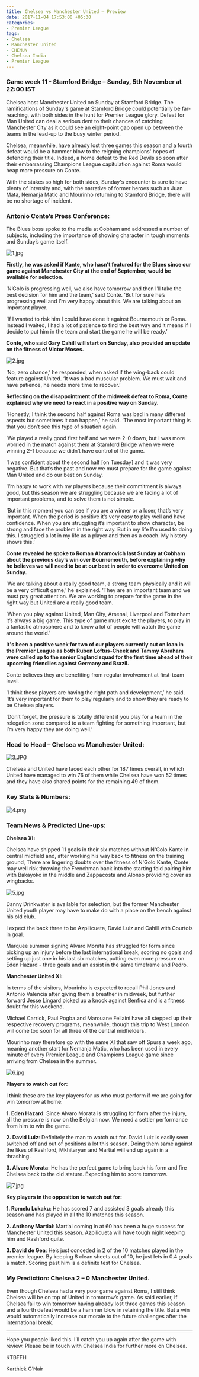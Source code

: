 ```yaml
---
title: Chelsea vs Manchester United – Preview
date: 2017-11-04 17:53:00 +05:30
categories:
- Premier League
tags:
- Chelsea
- Manchester United
- CHEMUN
- Chelsea India
- Premier League
---
```


### Game week 11 - Stamford Bridge – Sunday, 5th November at 22:00 IST

Chelsea host Manchester United on Sunday at Stamford Bridge. The ramifications of Sunday's game at Stamford Bridge could potentially be far-reaching, with both sides in the hunt for Premier League glory. Defeat for Man United can deal a serious dent to their chances of catching Manchester City as it could see an eight-point gap open up between the teams in the lead-up to the busy winter period.

Chelsea, meanwhile, have already lost three games this season and a fourth defeat would be a hammer blow to the reigning champions' hopes of defending their title. Indeed, a home defeat to the Red Devils so soon after their embarrassing Champions League capitulation against Roma would heap more pressure on Conte.

With the stakes so high for both sides, Sunday's encounter is sure to have plenty of intensity and, with the narrative of former heroes such as Juan Mata, Nemanja Matic and Mourinho returning to Stamford Bridge, there will be no shortage of incident. 


### Antonio Conte’s Press Conference: 

The Blues boss spoke to the media at Cobham and addressed a number of subjects, including the importance of showing character in tough moments and Sunday’s game itself.

![1.jpg](/uploads/1.jpg)

**Firstly, he was asked if Kante, who hasn’t featured for the Blues since our game against Manchester City at the end of September, would be available for selection.**

‘N’Golo is progressing well, we also have tomorrow and then I’ll take the best decision for him and the team,’ said Conte. ‘But for sure he’s progressing well and I’m very happy about this. We are talking about an important player.

‘If I wanted to risk him I could have done it against Bournemouth or Roma. Instead I waited, I had a lot of patience to find the best way and it means if I decide to put him in the team and start the game he will be ready.’

**Conte, who said Gary Cahill will start on Sunday, also provided an update on the fitness of Victor Moses.**

![2.jpg](/uploads/2.jpg)

‘No, zero chance,’ he responded, when asked if the wing-back could feature against United. ‘It was a bad muscular problem. We must wait and have patience, he needs more time to recover.’

**Reflecting on the disappointment of the midweek defeat to Roma, Conte explained why we need to react in a positive way on Sunday.**

‘Honestly, I think the second half against Roma was bad in many different aspects but sometimes it can happen,’ he said. ‘The most important thing is that you don’t see this type of situation again.

‘We played a really good first half and we were 2-0 down, but I was more worried in the match against them at Stamford Bridge when we were winning 2-1 because we didn’t have control of the game.

‘I was confident about the second half [on Tuesday] and it was very negative. But that’s the past and now we must prepare for the game against Man United and do our best on Sunday.

‘I’m happy to work with my players because their commitment is always good, but this season we are struggling because we are facing a lot of important problems, and to solve them is not simple.

‘But in this moment you can see if you are a winner or a loser, that’s very important. When the period is positive it’s very easy to play well and have confidence. When you are struggling it’s important to show character, be strong and face the problem in the right way. But in my life I’m used to doing this. I struggled a lot in my life as a player and then as a coach. My history shows this.’

**Conte revealed he spoke to Roman Abramovich last Sunday at Cobham about the previous day’s win over Bournemouth, before explaining why he believes we will need to be at our best in order to overcome United on Sunday.**

‘We are talking about a really good team, a strong team physically and it will be a very difficult game,’ he explained. ‘They are an important team and we must pay great attention. We are working to prepare for the game in the right way but United are a really good team.

‘When you play against United, Man City, Arsenal, Liverpool and Tottenham it’s always a big game. This type of game must excite the players, to play in a fantastic atmosphere and to know a lot of people will watch the game around the world.’

**It's been a positive week for two of our players currently out on loan in the Premier League as both Ruben Loftus-Cheek and Tammy Abraham were called up to the senior England squad for the first time ahead of their upcoming friendlies against Germany and Brazil.**

Conte believes they are benefiting from regular involvement at first-team level.

‘I think these players are having the right path and development,’ he said. ‘It’s very important for them to play regularly and to show they are ready to be Chelsea players.

‘Don’t forget, the pressure is totally different if you play for a team in the relegation zone compared to a team fighting for something important, but I’m very happy they are doing well.’


### Head to Head – Chelsea vs Manchester United:

![3.JPG](/uploads/3.JPG)

Chelsea and United have faced each other for 187 times overall, in which United have managed to win 76 of them while Chelsea have won 52 times and they have also shared points for the remaining 49 of them. 


### Key Stats & Numbers: 

![4.png](/uploads/4.png)


### Team News & Predicted Line-ups:

**Chelsea XI:**

Chelsea have shipped 11 goals in their six matches without N'Golo Kante in central midfield and, after working his way back to fitness on the training ground, There are lingering doubts over the fitness of N'Golo Kante, Conte may well risk throwing the Frenchman back into the starting fold pairing him with Bakayoko in the middle and Zappacosta and Alonso providing cover as wingbacks.

![5.jpg](/uploads/5.jpg)

Danny Drinkwater is available for selection, but the former Manchester United youth player may have to make do with a place on the bench against his old club. 

I expect the back three to be Azpilicueta, David Luiz and Cahill with Courtois in goal. 

Marquee summer signing Alvaro Morata has struggled for form since picking up an injury before the last international break, scoring no goals and setting up just one in his last six matches, putting even more pressure on Eden Hazard - three goals and an assist in the same timeframe and Pedro.

**Manchester United XI:**

In terms of the visitors, Mourinho is expected to recall Phil Jones and Antonio Valencia after giving them a breather in midweek, but further forward Jesse Lingard picked up a knock against Benfica and is a fitness doubt for this weekend.

Michael Carrick, Paul Pogba and Marouane Fellaini have all stepped up their respective recovery programs, meanwhile, though this trip to West London will come too soon for all three of the central midfielders.

Mourinho may therefore go with the same XI that saw off Spurs a week ago, meaning another start for Nemanja Matic, who has been used in every minute of every Premier League and Champions League game since arriving from Chelsea in the summer. 

![6.jpg](/uploads/6.jpg)


**Players to watch out for:**

I think these are the key players for us who must perform if we are going for win tomorrow at home:

**1. Eden Hazard**: Since Alvaro Morata is struggling for form after the injury, all the pressure is now on the Belgian now. We need a settler performance from him to win the game.

**2. David Luiz**: Definitely the man to watch out for. David Luiz is easily seen switched off and out of positions a lot this season. Doing them same against the likes of Rashford, Mkhitaryan and Martial will end up again in a thrashing. 

**3. Alvaro Morata**: He has the perfect game to bring back his form and fire Chelsea back to the old stature. Expecting him to score tomorrow.

![7.jpg](/uploads/7.jpg)

**Key players in the opposition to watch out for:**

**1. Romelu Lukaku**: He has scored 7 and assisted 3 goals already this season and has played in all the 10 matches this season. 

**2. Anthony Martial**: Martial coming in at 60 has been a huge success for Manchester United this season. Azpilicueta will have tough night keeping him and Rashford quite.

**3. David de Gea**: He’s just conceded in 2 of the 10 matches played in the premier league. By keeping 8 clean sheets out of 10, he just lets in 0.4 goals a match. Scoring past him is a definite test for Chelsea.


### My Prediction: Chelsea 2 – 0 Manchester United. 

Even though Chelsea had a very poor game against Roma, I still think Chelsea will be on top of United in tomorrow’s game. As said earlier, If Chelsea fail to win tomorrow having already lost three games this season and a fourth defeat would be a hammer blow in retaining the title. But a win would automatically increase our morale to the future challenges after the international break.
____________________________________________________________

Hope you people liked this. I’ll catch you up again after the game with review. Please be in touch with Chelsea India for further more on Chelsea.

KTBFFH

Karthick G’Nair


